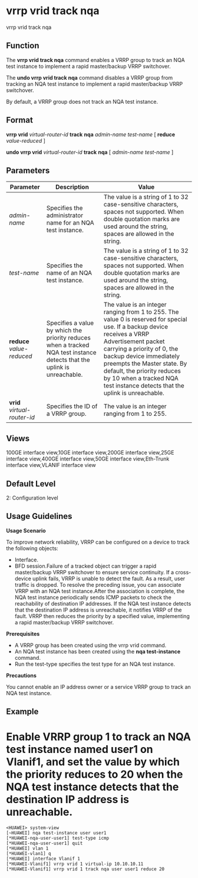 vrrp vrid track nqa
===================

vrrp vrid track nqa

Function
--------



The **vrrp vrid track nqa** command enables a VRRP group to track an NQA test instance to implement a rapid master/backup VRRP switchover.

The **undo vrrp vrid track nqa** command disables a VRRP group from tracking an NQA test instance to implement a rapid master/backup VRRP switchover.



By default, a VRRP group does not track an NQA test instance.


Format
------

**vrrp vrid** *virtual-router-id* **track** **nqa** *admin-name* *test-name* [ **reduce** *value-reduced* ]

**undo vrrp vrid** *virtual-router-id* **track** **nqa** [ *admin-name* *test-name* ]


Parameters
----------

| Parameter | Description | Value |
| --- | --- | --- |
| *admin-name* | Specifies the administrator name for an NQA test instance. | The value is a string of 1 to 32 case-sensitive characters, spaces not supported.  When double quotation marks are used around the string, spaces are allowed in the string. |
| *test-name* | Specifies the name of an NQA test instance. | The value is a string of 1 to 32 case-sensitive characters, spaces not supported.  When double quotation marks are used around the string, spaces are allowed in the string. |
| **reduce** *value-reduced* | Specifies a value by which the priority reduces when a tracked NQA test instance detects that the uplink is unreachable. | The value is an integer ranging from 1 to 255.  The value 0 is reserved for special use. If a backup device receives a VRRP Advertisement packet carrying a priority of 0, the backup device immediately preempts the Master state.  By default, the priority reduces by 10 when a tracked NQA test instance detects that the uplink is unreachable. |
| **vrid** *virtual-router-id* | Specifies the ID of a VRRP group. | The value is an integer ranging from 1 to 255. |



Views
-----

100GE interface view,10GE interface view,200GE interface view,25GE interface view,400GE interface view,50GE interface view,Eth-Trunk interface view,VLANIF interface view


Default Level
-------------

2: Configuration level


Usage Guidelines
----------------

**Usage Scenario**

To improve network reliability, VRRP can be configured on a device to track the following objects:

* Interface.
* BFD session.Failure of a tracked object can trigger a rapid master/backup VRRP switchover to ensure service continuity. If a cross-device uplink fails, VRRP is unable to detect the fault. As a result, user traffic is dropped. To resolve the preceding issue, you can associate VRRP with an NQA test instance.After the association is complete, the NQA test instance periodically sends ICMP packets to check the reachability of destination IP addresses. If the NQA test instance detects that the destination IP address is unreachable, it notifies VRRP of the fault. VRRP then reduces the priority by a specified value, implementing a rapid master/backup VRRP switchover.

**Prerequisites**

* A VRRP group has been created using the vrrp vrid command.
* An NQA test instance has been created using the **nqa test-instance** command.
* Run the test-type specifies the test type for an NQA test instance.

**Precautions**

You cannot enable an IP address owner or a service VRRP group to track an NQA test instance.


Example
-------

# Enable VRRP group 1 to track an NQA test instance named user1 on Vlanif1, and set the value by which the priority reduces to 20 when the NQA test instance detects that the destination IP address is unreachable.
```
<HUAWEI> system-view
[~HUAWEI] nqa test-instance user user1
[*HUAWEI-nqa-user-user1] test-type icmp
[*HUAWEI-nqa-user-user1] quit
[*HUAWEI] vlan 1
[*HUAWEI-vlan1] q
[*HUAWEI] interface Vlanif 1
[*HUAWEI-Vlanif1] vrrp vrid 1 virtual-ip 10.10.10.11
[*HUAWEI-Vlanif1] vrrp vrid 1 track nqa user user1 reduce 20

```